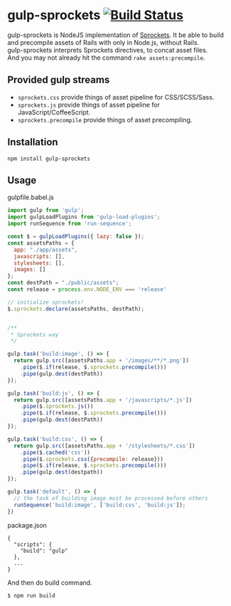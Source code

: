 # gulp-sprockets [![Build Status](https://travis-ci.org/waka/gulp-sprockets.svg?branch=master)](https://travis-ci.org/waka/gulp-sprockets)


gulp-sprockets is NodeJS implementation of [Sprockets](https://github.com/sstephenson/sprockets). 
It be able to build and precompile assets of Rails with only in Node.js, without Rails.  
gulp-sprockets interprets Sprockets directives, to concat asset files.  
And you may not already hit the command `rake assets:precompile`.

## Provided gulp streams

- `sprockets.css` provide things of asset pipeline for CSS/SCSS/Sass.
- `sprockets.js` provide things of asset pipeline for JavaScript/CoffeeScript.
- `sprockets.precompile` provide things of asset precompiling.

## Installation

```
npm install gulp-sprockets
```

## Usage

gulpfile.babel.js

```js
import gulp from 'gulp';
import gulpLoadPlugins from 'gulp-load-plugins';
import runSequence from 'run-sequence';

const $ = gulpLoadPlugins({ lazy: false });
const assetsPaths = {
  app: "./app/assets",
  javascripts: [],
  stylesheets: [],
  images: []
};
const destPath = "./public/assets";
const release = process.env.NODE_ENV === 'release'

// initialize sprockets!
$.sprockets.declare(assetsPaths, destPath);


/**
 * Sprockets way
 */

gulp.task('build:image', () => {
  return gulp.src([assetsPaths.app + '/images/**/*.png'])
    .pipe($.if(release, $.sprockets.precompile()))
    .pipe(gulp.dest(destPath))
});

gulp.task('build:js', () => {
  return gulp.src([assetsPaths.app + '/javascripts/*.js'])
    .pipe($.sprockets.js())
    .pipe($.if(release, $.sprockets.precompile()))
    .pipe(gulp.dest(destPath))
});

gulp.task('build:css', () => {
  return gulp.src([assetsPaths.app + '/stylesheets/*.css'])
    .pipe($.cached('css'))
    .pipe($.sprockets.css({precompile: release}))
    .pipe($.if(release, $.sprockets.precompile()))
    .pipe(gulp.dest(destpath))
});

gulp.task('default', () => {
  // the task of building image must be processed before others
  runSequence('build:image', ['build:css', 'build:js']);
})

```

package.json

```
{
  "scripts": {
    "build": "gulp"
  },
  ...
}
```

And then do build command.

```
$ npm run build
```
